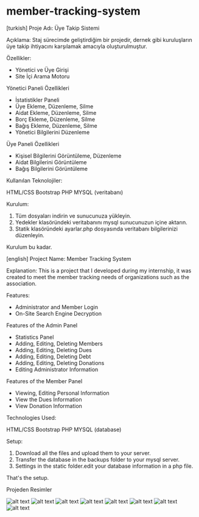 # member-tracking-system

[turkish]
Proje Adı: Üye Takip Sistemi

Açıklama: Staj sürecimde geliştirdiğim bir projedir, dernek gibi kuruluşların üye takip ihtiyacını karşılamak amacıyla oluşturulmuştur.

Özellikler:

- Yönetici ve Üye Girişi
- Site İçi Arama Motoru

Yönetici Paneli Özellikleri
- İstatistikler Paneli
- Üye Ekleme, Düzenleme, Silme
- Aidat Ekleme, Düzenleme, Silme
- Borç Ekleme, Düzenleme, Silme
- Bağış Ekleme, Düzenleme, Silme
- Yönetici Bilgilerini Düzenleme

Üye Paneli Özellikleri

- Kişisel Bilgilerini Görüntüleme, Düzenleme
- Aidat Bilgilerini Görüntüleme
- Bağış Bilgilerini Görüntüleme
  
Kullanılan Teknolojiler:

HTML/CSS
Bootstrap
PHP
MYSQL (veritabanı)

Kurulum:
1) Tüm dosyaları indirin ve sunucunuza yükleyin.
2) Yedekler klasöründeki veritabanını mysql sunucunuzun içine aktarın.
3) Statik klasöründeki ayarlar.php dosyasında veritabanı bilgilerinizi düzenleyin.

Kurulum bu kadar.

[english]
Project Name: Member Tracking System

Explanation: This is a project that I developed during my internship, it was created to meet the member tracking needs of organizations such as the association.

Features:

- Administrator and Member Login
- On-Site Search Engine Decryption

Features of the Admin Panel
- Statistics Panel
- Adding, Editing, Deleting Members
- Adding, Editing, Deleting Dues
- Adding, Editing, Deleting Debt
- Adding, Editing, Deleting Donations
- Editing Administrator Information

Features of the Member Panel

- Viewing, Editing Personal Information
- View the Dues Information
- View Donation Information
 
Technologies Used:

HTML/CSS
Bootstrap
PHP
MYSQL (database)

Setup:
1) Download all the files and upload them to your server.
2) Transfer the database in the backups folder to your mysql server.
3) Settings in the static folder.edit your database information in a php file.

That's the setup.

Projeden Resimler

![alt text](https://i.hizliresim.com/j1ocm7v.png)
![alt text](https://i.hizliresim.com/56uopx6.png)
![alt text](https://i.hizliresim.com/cvan91r.png)
![alt text](https://i.hizliresim.com/it826fd.png)
![alt text](https://i.hizliresim.com/bbblcth.png)
![alt text](https://i.hizliresim.com/2isv7tx.png)
![alt text](https://i.hizliresim.com/td9k5p3.png)
![alt text](https://i.hizliresim.com/i6vuixh.png)
